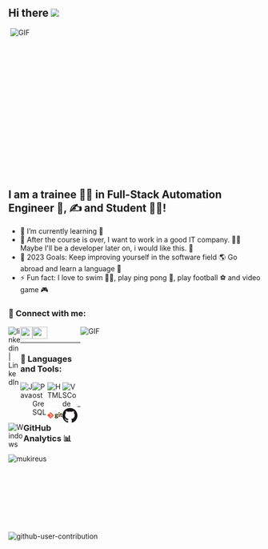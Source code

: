 ## Hi there <img src="https://media.giphy.com/media/hvRJCLFzcasrR4ia7z/giphy.gif" width="4%">

<img align="right" alt="GIF" src="https://github.com/abhisheknaiidu/abhisheknaiidu/blob/master/code.gif?raw=true" width="500" height="320" />

## I am a trainee 👨‍🎓 in Full-Stack Automation Engineer 🚀,  ✍ and Student 👨‍🎓!
- 🌱 I’m currently learning 🔭
- 👯 After the course is over, I want to work in a good IT company. 👩‍💻 Maybe I'll be a developer later on, i would like this. 🎨
- 🥅 2023 Goals: Keep improving yourself in the software field 🌎 Go abroad and learn a language 🤖
- ⚡ Fun fact: I love to swim 🏊‍♀️, play ping pong 🏓, play football ⚽️ and video game 🎮

### 📩 Connect with me:

[<img align="left" alt="linkedin | LinkedIn" width="24px" src="https://raw.githubusercontent.com/peterthehan/peterthehan/master/assets/linkedin.svg" />][linkedin]
[<img align="left" height="24" width="24" src="https://cdn.jsdelivr.net/npm/simple-icons@v4/icons/gmail.svg" />][gmail]
[<img align="left" height="24" width="30" src="https://user-images.githubusercontent.com/115114695/202043982-d6ee08d1-a3dc-4510-8361-6b30128b9bd9.png" />][youtube]


<img align="right" alt="GIF" src="https://user-images.githubusercontent.com/115114695/201231024-60df5b74-37d9-4842-88c6-a681b0ae822f.gif" width="360" height="410" />
<br />

[linkedin]: https://www.linkedin.com/in/erkam-kilin%C3%A7-063b5b257/
[gmail]: mailto:erkamkilinc55@gmail.com
[youtube]: https://www.youtube.com/channel/UC7jZbFAMLjcYG3EyGpSKUdg
  
---
### 🔧 Languages and Tools:

[<img align="left" alt="Java" width="24px" src="https://upload.wikimedia.org/wikipedia/tr/thumb/2/2e/Java_Logo.svg/1200px-Java_Logo.svg.png" />][java]
[<img align="left" alt="PostGreSQL" width="30px" src="https://upload.wikimedia.org/wikipedia/commons/thumb/2/29/Postgresql_elephant.svg/1985px-Postgresql_elephant.svg.png" />][PostGreSQL]
[<img align="left" alt="HTML" width="30px" src="https://img.freepik.com/free-icon/html-5_318-674234.jpg?w=2000" />][html]
[<img align="left" alt="VSCode" width="30px" src="https://upload.wikimedia.org/wikipedia/commons/thumb/9/9a/Visual_Studio_Code_1.35_icon.svg/2048px-Visual_Studio_Code_1.35_icon.svg.png" />][VSCode]
[<img align="left" alt="Git" width="30px" src="https://raw.githubusercontent.com/github/explore/80688e429a7d4ef2fca1e82350fe8e3517d3494d/topics/git/git.png" />][git]
[<img align="left" alt="GitHub" width="30px" src="https://raw.githubusercontent.com/github/explore/78df643247d429f6cc873026c0622819ad797942/topics/github/github.png" />][github]
[<img align="left" alt="Windows" width="30px" src="https://upload.wikimedia.org/wikipedia/commons/thumb/0/0a/Unofficial_Windows_logo_variant_-_2002%E2%80%932012_%28Multicolored%29.svg/1161px-Unofficial_Windows_logo_variant_-_2002%E2%80%932012_%28Multicolored%29.svg.png" />][windows]

<br />

[java]: https://www.java.com/
[PostGreSQL]: https://www.postgresql.org/
[html]: https://html.com/
[VSCode]: https://code.visualstudio.com/
[git]: https://git-scm.com/
[github]: https://github.com/erka5537
[windows]: https://www.microsoft.com/windows/

<br />

---


### GitHub Analytics 📊

  <img height="150em" align="left" src="https://github-readme-stats.vercel.app/api/top-langs?username=erka5537&show_icons=true&locale=en&layout=compact&langs_count=8&theme=radical" alt="mukireus"/>
</a>

<br />
<br />

![github-user-contribution](https://user-images.githubusercontent.com/115114695/201546902-67cfbdba-45aa-4d87-b45d-c144aa1fa57a.svg)
